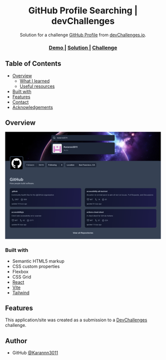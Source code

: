 <!-- Please update value in the {}  -->

<h1 align="center">GitHub Profile Searching | devChallenges</h1>

<div align="center">
   Solution for a challenge <a href="https://devchallenges.io/challenge/github-profile" target="_blank">GitHub Profile</a> from <a href="http://devchallenges.io" target="_blank">devChallenges.io</a>.
</div>

<div align="center">
  <h3>
    <a href="{https://your-demo-link.your-domain}">
      Demo
    </a>
    <span> | </span>
    <a href="{https://your-url-to-the-solution}">
      Solution
    </a>
    <span> | </span>
    <a href="https://devchallenges.io/challenge/github-profile">
      Challenge
    </a>
  </h3>
</div>

<!-- TABLE OF CONTENTS -->

## Table of Contents

- [Overview](#overview)
  - [What I learned](#what-i-learned)
  - [Useful resources](#useful-resources)
- [Built with](#built-with)
- [Features](#features)
- [Contact](#contact)
- [Acknowledgements](#acknowledgements)

<!-- OVERVIEW -->

## Overview

![screenshot](ss.png)

### Built with

- Semantic HTML5 markup
- CSS custom properties
- Flexbox
- CSS Grid
- [React](https://reactjs.org/)
- [Vite](https://vitejs.dev/)
- [Tailwind](https://tailwindcss.com/)

## Features

This application/site was created as a submission to a [DevChallenges](https://devchallenges.io/challenges-dashboard) challenge.

## Author

- GitHub [@Karannn3011](https://github.com/karannn3011)
